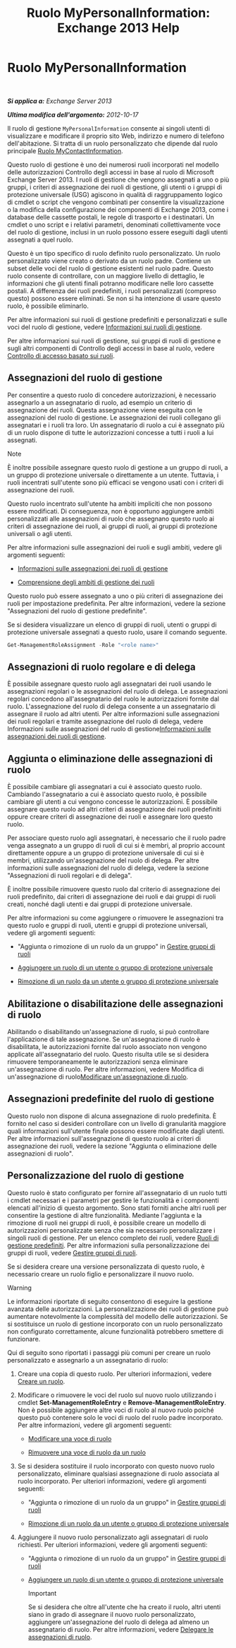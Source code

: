﻿---
title: 'Ruolo MyPersonalInformation: Exchange 2013 Help'
TOCTitle: Ruolo MyPersonalInformation
ms:assetid: 76848ea9-79db-4ac8-bdfa-eecc79394461
ms:mtpsurl: https://technet.microsoft.com/it-it/library/Ff461932(v=EXCHG.150)
ms:contentKeyID: 50480911
ms.date: 05/22/2018
mtps_version: v=EXCHG.150
ms.translationtype: MT
---

# Ruolo MyPersonalInformation

 

_**Si applica a:** Exchange Server 2013_

_**Ultima modifica dell'argomento:** 2012-10-17_

Il ruolo di gestione `MyPersonalInformation` consente ai singoli utenti di visualizzare e modificare il proprio sito Web, indirizzo e numero di telefono dell'abitazione. Si tratta di un ruolo personalizzato che dipende dal ruolo principale [Ruolo MyContactInformation](mycontactinformation-role-exchange-2013-help.md).

Questo ruolo di gestione è uno dei numerosi ruoli incorporati nel modello delle autorizzazioni Controllo degli accessi in base al ruolo di Microsoft Exchange Server 2013. I ruoli di gestione che vengono assegnati a uno o più gruppi, i criteri di assegnazione dei ruoli di gestione, gli utenti o i gruppi di protezione universale (USG) agiscono in qualità di raggruppamento logico di cmdlet o script che vengono combinati per consentire la visualizzazione o la modifica della configurazione dei componenti di Exchange 2013, come i database delle cassette postali, le regole di trasporto e i destinatari. Un cmdlet o uno script e i relativi parametri, denominati collettivamente voce del ruolo di gestione, inclusi in un ruolo possono essere eseguiti dagli utenti assegnati a quel ruolo.

Questo è un tipo specifico di ruolo definito ruolo personalizzato. Un ruolo personalizzato viene creato o derivato da un ruolo padre. Contiene un subset delle voci del ruolo di gestione esistenti nel ruolo padre. Questo ruolo consente di controllare, con un maggiore livello di dettaglio, le informazioni che gli utenti finali potranno modificare nelle loro cassette postali. A differenza dei ruoli predefiniti, i ruoli personalizzati (compreso questo) possono essere eliminati. Se non si ha intenzione di usare questo ruolo, è possibile eliminarlo.

Per altre informazioni sui ruoli di gestione predefiniti e personalizzati e sulle voci del ruolo di gestione, vedere [Informazioni sui ruoli di gestione](understanding-management-roles-exchange-2013-help.md).

Per altre informazioni sui ruoli di gestione, sui gruppi di ruoli di gestione e sugli altri componenti di Controllo degli accessi in base al ruolo, vedere [Controllo di accesso basato sui ruoli](understanding-role-based-access-control-exchange-2013-help.md).

## Assegnazioni del ruolo di gestione

Per consentire a questo ruolo di concedere autorizzazioni, è necessario assegnarlo a un assegnatario di ruolo, ad esempio un criterio di assegnazione dei ruoli. Questa assegnazione viene eseguita con le assegnazioni del ruolo di gestione. Le assegnazioni dei ruoli collegano gli assegnatari e i ruoli tra loro. Un assegnatario di ruolo a cui è assegnato più di un ruolo dispone di tutte le autorizzazioni concesse a tutti i ruoli a lui assegnati.


> [!NOTE]
> È inoltre possibile assegnare questo ruolo di gestione a un gruppo di ruoli, a un gruppo di protezione universale o direttamente a un utente. Tuttavia, i ruoli incentrati sull'utente sono più efficaci se vengono usati con i criteri di assegnazione dei ruoli.



Questo ruolo incentrato sull'utente ha ambiti impliciti che non possono essere modificati. Di conseguenza, non è opportuno aggiungere ambiti personalizzati alle assegnazioni di ruolo che assegnano questo ruolo ai criteri di assegnazione dei ruoli, ai gruppi di ruoli, ai gruppi di protezione universali o agli utenti.

Per altre informazioni sulle assegnazioni dei ruoli e sugli ambiti, vedere gli argomenti seguenti:

  - [Informazioni sulle assegnazioni dei ruoli di gestione](understanding-management-role-assignments-exchange-2013-help.md)

  - [Comprensione degli ambiti di gestione dei ruoli](understanding-management-role-scopes-exchange-2013-help.md)

Questo ruolo può essere assegnato a uno o più criteri di assegnazione dei ruoli per impostazione predefinita. Per altre informazioni, vedere la sezione "Assegnazioni del ruolo di gestione predefinite".

Se si desidera visualizzare un elenco di gruppi di ruoli, utenti o gruppi di protezione universale assegnati a questo ruolo, usare il comando seguente.

```powershell
Get-ManagementRoleAssignment -Role "<role name>"
```

## Assegnazioni di ruolo regolare e di delega

È possibile assegnare questo ruolo agli assegnatari dei ruoli usando le assegnazioni regolari o le assegnazioni del ruolo di delega. Le assegnazioni regolari concedono all'assegnatario del ruolo le autorizzazioni fornite dal ruolo. L'assegnazione del ruolo di delega consente a un assegnatario di assegnare il ruolo ad altri utenti. Per altre informazioni sulle assegnazioni dei ruoli regolari e tramite assegnazione del ruolo di delega, vedere Informazioni sulle assegnazioni del ruolo di gestione[Informazioni sulle assegnazioni dei ruoli di gestione](understanding-management-role-assignments-exchange-2013-help.md).

## Aggiunta o eliminazione delle assegnazioni di ruolo

È possibile cambiare gli assegnatari a cui è associato questo ruolo. Cambiando l'assegnatario a cui è associato questo ruolo, è possibile cambiare gli utenti a cui vengono concesse le autorizzazioni. È possibile assegnare questo ruolo ad altri criteri di assegnazione dei ruoli predefiniti oppure creare criteri di assegnazione dei ruoli e assegnare loro questo ruolo.

Per associare questo ruolo agli assegnatari, è necessario che il ruolo padre venga assegnato a un gruppo di ruoli di cui si è membri, al proprio account direttamente oppure a un gruppo di protezione universale di cui si è membri, utilizzando un'assegnazione del ruolo di delega. Per altre informazioni sulle assegnazioni del ruolo di delega, vedere la sezione "Assegnazioni di ruoli regolari e di delega".

È inoltre possibile rimuovere questo ruolo dal criterio di assegnazione dei ruoli predefinito, dai criteri di assegnazione dei ruoli e dai gruppi di ruoli creati, nonché dagli utenti e dai gruppi di protezione universale.

Per altre informazioni su come aggiungere o rimuovere le assegnazioni tra questo ruolo e gruppi di ruoli, utenti e gruppi di protezione universali, vedere gli argomenti seguenti:

  - "Aggiunta o rimozione di un ruolo da un gruppo" in [Gestire gruppi di ruoli](manage-role-groups-exchange-2013-help.md)

  - [Aggiungere un ruolo di un utente o gruppo di protezione universale](add-a-role-to-a-user-or-usg-exchange-2013-help.md)

  - [Rimozione di un ruolo da un utente o gruppo di protezione universale](remove-a-role-from-a-user-or-usg-exchange-2013-help.md)

## Abilitazione o disabilitazione delle assegnazioni di ruolo

Abilitando o disabilitando un'assegnazione di ruolo, si può controllare l'applicazione di tale assegnazione. Se un'assegnazione di ruolo è disabilitata, le autorizzazioni fornite dal ruolo associato non vengono applicate all'assegnatario del ruolo. Questo risulta utile se si desidera rimuovere temporaneamente le autorizzazioni senza eliminare un'assegnazione di ruolo. Per altre informazioni, vedere Modifica di un'assegnazione di ruolo[Modificare un'assegnazione di ruolo](change-a-role-assignment-exchange-2013-help.md).

## Assegnazioni predefinite del ruolo di gestione

Questo ruolo non dispone di alcuna assegnazione di ruolo predefinita. È fornito nel caso si desideri controllare con un livello di granularità maggiore quali informazioni sull'utente finale possono essere modificate dagli utenti. Per altre informazioni sull'assegnazione di questo ruolo ai criteri di assegnazione dei ruoli, vedere la sezione "Aggiunta o eliminazione delle assegnazioni di ruolo".

## Personalizzazione del ruolo di gestione

Questo ruolo è stato configurato per fornire all'assegnatario di un ruolo tutti i cmdlet necessari e i parametri per gestire le funzionalità e i componenti elencati all'inizio di questo argomento. Sono stati forniti anche altri ruoli per consentire la gestione di altre funzionalità. Mediante l'aggiunta e la rimozione di ruoli nei gruppi di ruoli, è possibile creare un modello di autorizzazioni personalizzate senza che sia necessario personalizzare i singoli ruoli di gestione. Per un elenco completo dei ruoli, vedere [Ruoli di gestione predefiniti](built-in-management-roles-exchange-2013-help.md). Per altre informazioni sulla personalizzazione dei gruppi di ruoli, vedere [Gestire gruppi di ruoli](manage-role-groups-exchange-2013-help.md).

Se si desidera creare una versione personalizzata di questo ruolo, è necessario creare un ruolo figlio e personalizzare il nuovo ruolo.


> [!WARNING]
> Le informazioni riportate di seguito consentono di eseguire la gestione avanzata delle autorizzazioni. La personalizzazione dei ruoli di gestione può aumentare notevolmente la complessità del modello delle autorizzazioni. Se si sostituisce un ruolo di gestione incorporato con un ruolo personalizzato non configurato correttamente, alcune funzionalità potrebbero smettere di funzionare.



Qui di seguito sono riportati i passaggi più comuni per creare un ruolo personalizzato e assegnarlo a un assegnatario di ruolo:

1.  Creare una copia di questo ruolo. Per ulteriori informazioni, vedere [Creare un ruolo](create-a-role-exchange-2013-help.md).

2.  Modificare o rimuovere le voci del ruolo sul nuovo ruolo utilizzando i cmdlet **Set-ManagementRoleEntry** e **Remove-ManagementRoleEntry**. Non è possibile aggiungere altre voci di ruolo al nuovo ruolo poiché questo può contenere solo le voci di ruolo del ruolo padre incorporato. Per altre informazioni, vedere gli argomenti seguenti:
    
      - [Modificare una voce di ruolo](change-a-role-entry-exchange-2013-help.md)
    
      - [Rimuovere una voce di ruolo da un ruolo](remove-a-role-entry-from-a-role-exchange-2013-help.md)

3.  Se si desidera sostituire il ruolo incorporato con questo nuovo ruolo personalizzato, eliminare qualsiasi assegnazione di ruolo associata al ruolo incorporato. Per ulteriori informazioni, vedere gli argomenti seguenti:
    
      - "Aggiunta o rimozione di un ruolo da un gruppo" in [Gestire gruppi di ruoli](manage-role-groups-exchange-2013-help.md)
    
      - [Rimozione di un ruolo da un utente o gruppo di protezione universale](remove-a-role-from-a-user-or-usg-exchange-2013-help.md)

4.  Aggiungere il nuovo ruolo personalizzato agli assegnatari di ruolo richiesti. Per ulteriori informazioni, vedere gli argomenti seguenti:
    
      - "Aggiunta o rimozione di un ruolo da un gruppo" in [Gestire gruppi di ruoli](manage-role-groups-exchange-2013-help.md)
    
      - [Aggiungere un ruolo di un utente o gruppo di protezione universale](add-a-role-to-a-user-or-usg-exchange-2013-help.md)
        

        > [!IMPORTANT]
        > Se si desidera che oltre all'utente che ha creato il ruolo, altri utenti siano in grado di assegnare il nuovo ruolo personalizzato, aggiungere un'assegnazione del ruolo di delega ad almeno un assegnatario di ruolo. Per altre informazioni, vedere <A href="delegate-role-assignments-exchange-2013-help.md">Delegare le assegnazioni di ruolo</A>.



